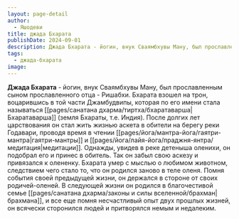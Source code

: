 ```yaml
---
layout: page-detail
author:
  - Яшодеви
title: джада Бхарата
publishDate: 2024-09-01
description: Джада Бхарата - йогин, внук Сваямбхувы Ману, был прославленным сыном прославленного отца - Ришабхи.
tags:
  - джада-бхарата
image:
---
```

**Джада Бхарата** - йогин, внук Сваямбхувы Ману, был прославленным сыном прославленного отца - Ришабхи. Бхарата взошел на трон, воцарившись в той части Джамбудвипы, которая по его имени стала называться [[pages/санатана дхарма/тиртха/бхаратаварша|Бхаратаварша]] (земля Бхараты, т.е. Индия). После долгих лет царствования он стал жить жизнью аскета в обители на берегу реки Годавари, проводя время в чтении [[pages/йога/мантра-йога/гаятри-мантра|гаятри-мантры]] и [[pages/йога/лайя-йога/праджня-янтра/медитация|медитации]]. Однажды, увидев в реке детеныша оленихи, он подобрал его и принес в обитель. Так он забыл свою аскезу и привязался к олененку. Бхарата умер с мыслью о любимом животном, следствием чего стало то, что он родился заново в теле оленя. Помня события своей предыдущей жизни, он держался в стороне от своих родичей-оленей. В следующей жизни он родился в благочестивой семье [[pages/санатана дхарма/законы и силы вселенной/брахман|брахмана]], и все еще помня несчастливый опыт двух прошлых жизней, он всячески сторонился людей и притворялся немым и недалеким.

